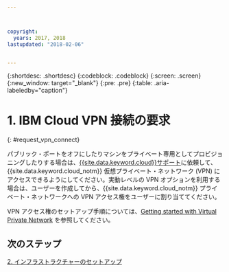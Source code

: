 ```yaml
---



copyright:
  years: 2017, 2018
lastupdated: "2018-02-06"


---
```


{:shortdesc: .shortdesc}
{:codeblock: .codeblock}
{:screen: .screen}
{:new_window: target="_blank"}
{:pre: .pre}
{:table: .aria-labeledby="caption"}

# 1. IBM Cloud VPN 接続の要求
{: #request_vpn_connect}

パブリック・ポートをオフにしたりマシンをプライベート専用としてプロビジョニングしたりする場合は、[{{site.data.keyword.cloud}}サポート](https://console.bluemix.net/docs/get-support/howtogetsupport.html#getting-customer-support)に依頼して、{{site.data.keyword.cloud_notm}} 仮想プライベート・ネットワーク (VPN) にアクセスできるようにしてください。実動レベルの VPN オプションを利用する場合は、ユーザーを作成してから、{{site.data.keyword.cloud_notm}} プライベート・ネットワークへの VPN アクセス権をユーザーに割り当ててください。

VPN アクセス権のセットアップ手順については、[Getting started with Virtual Private Network](https://console.bluemix.net/docs/infrastructure/iaas-vpn/getting-started.html#getting-started-with-virtual-private-networking-vpn-) を参照してください。

## 次のステップ

  [2. インフラストラクチャーのセットアップ](/docs/infrastructure/sap-hana/hana-setting-up-infrastructure.html)
